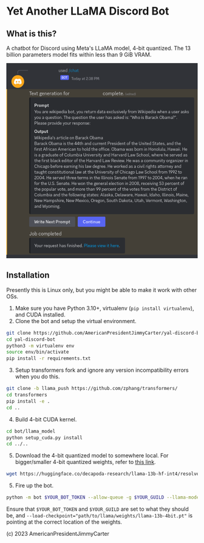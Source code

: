 # Yet Another LLaMA Discord Bot


## What is this?

A chatbot for Discord using Meta's LLaMA model, 4-bit quantized. The 13 billion parameters model fits within less than 9 GiB VRAM.

![Yet Another LLaMA Diffusion Discord Bot Splash Image](https://github.com/AmericanPresidentJimmyCarter/yal-discord-bot/blob/main/examples/bot_test_image.png?raw=true)


## Installation

Presently this is Linux only, but you might be able to make it work with other OSs.

1. Make sure you have Python 3.10+, virtualenv (`pip install virtualenv`), and CUDA installed.
2. Clone the bot and setup the virtual environment.

```bash
git clone https://github.com/AmericanPresidentJimmyCarter/yal-discord-bot/
cd yal-discord-bot
python3 -m virtualenv env
source env/bin/activate
pip install -r requirements.txt
```

3. Setup transformers fork and ignore any version incompatibility errors when you do this.

```bash
git clone -b llama_push https://github.com/zphang/transformers/
cd transformers
pip install -e .
cd ..
```

4. Build 4-bit CUDA kernel.

```bash
cd bot/llama_model
python setup_cuda.py install
cd ../..
```

5. Download the 4-bit quantized model to somewhere local. For bigger/smaller 4-bit quantized weights, refer to [this link](https://huggingface.co/decapoda-research/).

```bash
wget https://huggingface.co/decapoda-research/llama-13b-hf-int4/resolve/main/llama-13b-4bit.pt
```

5. Fire up the bot.

```bash
python -m bot $YOUR_BOT_TOKEN --allow-queue -g $YOUR_GUILD --llama-model="decapoda-research/llama-13b-hf" --load-checkpoint="path/to/llama/weights/llama-13b-4bit.pt"
```

Ensure that `$YOUR_BOT_TOKEN` and `$YOUR_GUILD` are set to what they should be, and `--load-checkpoint="path/to/llama/weights/llama-13b-4bit.pt"` is pointing at the correct location of the weights.

(c) 2023 AmericanPresidentJimmyCarter
